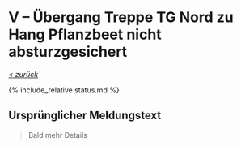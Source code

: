 # V &ndash; Übergang Treppe TG Nord zu Hang Pflanzbeet nicht absturzgesichert

_[&lt; zurück](../../index.md)_

{% include_relative status.md %}

## Ursprünglicher Meldungstext

> Bald mehr Details
